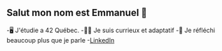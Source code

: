 ## Salut mon nom est Emmanuel 👋

-🖥 J'étudie a 42 Québec.
-🕵️‍♂️ Je suis currieux et adaptatif
-🤔 Je réfléchi beaucoup plus que je parle
-[LinkedIn](https://www.linkedin.com/in/emmanuel-lamothe-171076265/)
